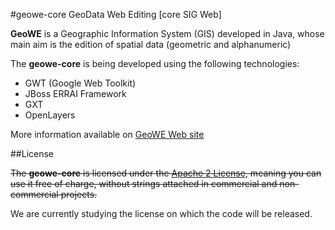 #geowe-core
GeoData Web Editing [core SIG Web]

**GeoWE** is a Geographic Information System (GIS) developed in Java, whose main aim is the edition of spatial data (geometric and alphanumeric)

The **geowe-core** is being developed using the following technologies:
- GWT (Google Web Toolkit)
- JBoss ERRAI Framework
- GXT
- OpenLayers

More information available on [GeoWE Web site](http://geowe.org/)

##License

~~The **geowe-core** is licensed under the [Apache 2 License](http://www.apache.org/licenses/LICENSE-2.0.html), meaning you can use it free of charge, without strings attached in commercial and non-commercial projects.~~

We are currently studying the license on which the code will be released.
